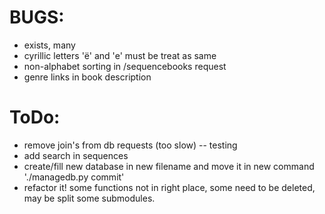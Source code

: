 # BUGS:

  * exists, many
  * cyrillic letters 'ё' and 'е' must be treat as same
  * non-alphabet sorting in /sequencebooks request
  * genre links in book description

# ToDo:

  * remove join's from db requests (too slow) -- testing
  * add search in sequences
  * create/fill new database in new filename and move it in new command './managedb.py commit'
  * refactor it! some functions not in right place, some need to be deleted, may be split some submodules.
